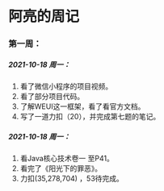 # 阿亮的周记

### 第一周：

##### 2021-10-18 周一：

1. 看了微信小程序的项目视频。
2. 看了部分项目代码。
3. 了解WEUI这一框架，看了看官方文档。
4. 写了一道力扣（20），并完成第七题的笔记。

##### 2021-10-18 周一：

1. 看Java核心技术卷一 至P41。
2. 看完了《阳光下的罪恶》。
3. 力扣(35,278,704) ，53待完成。